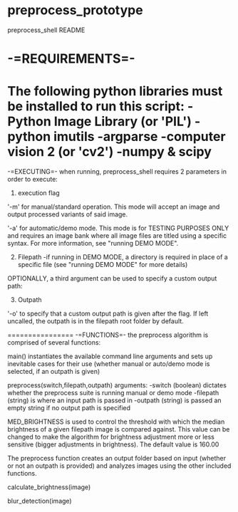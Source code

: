 # preprocess_prototype

preprocess_shell README

-=REQUIREMENTS=-
================
The following python libraries must be installed to run this script:
-Python Image Library (or 'PIL')
-python imutils
-argparse
-computer vision 2 (or 'cv2')
-numpy & scipy
================
-=EXECUTING=-
when running, preprocess_shell requires 2 parameters in order to execute:
1. execution flag

'-m' for manual/standard operation. This mode will accept an image and output processed variants of said image.

'-a' for automatic/demo mode. This mode is for TESTING PURPOSES ONLY and requires an image bank where all image files are titled using a specific syntax. For more information, see "running DEMO MODE".

2. Filepath
-if running in DEMO MODE, a directory is required in place of a specific file
(see "running DEMO MODE" for more details)

OPTIONALLY, a third argument can be used to specify a custom output path:

3. Outpath

'-o' to specify that a custom output path is given after the flag. If left uncalled, the outpath is in the filepath root folder by default.

================
-=FUNCTIONS=-
the preprocess algorithm is comprised of several functions:

main()
instantiates the available command line arguments and sets up inevitable cases for their use (whether manual or auto/demo mode is selected, if an outpath is given)

preprocess(switch,filepath,outpath)
arguments:
-switch (boolean) dictates whether the preprocess suite is running manual or demo mode
-filepath (string) is where an input path is passed in
-outpath (string) is passed an empty string if no output path is specified

MED_BRIGHTNESS is used to control the threshold with which the median brightness of a given filepath image is compared against. This value can be changed to make the algorithm for brightness adjustment more or less sensitive (bigger adjustments in brightness). The default value is 160.00

The preprocess function creates an output folder based on input (whether or not an outpath is provided) and analyzes images using the other included functions.

calculate_brightness(image)


blur_detection(image)
